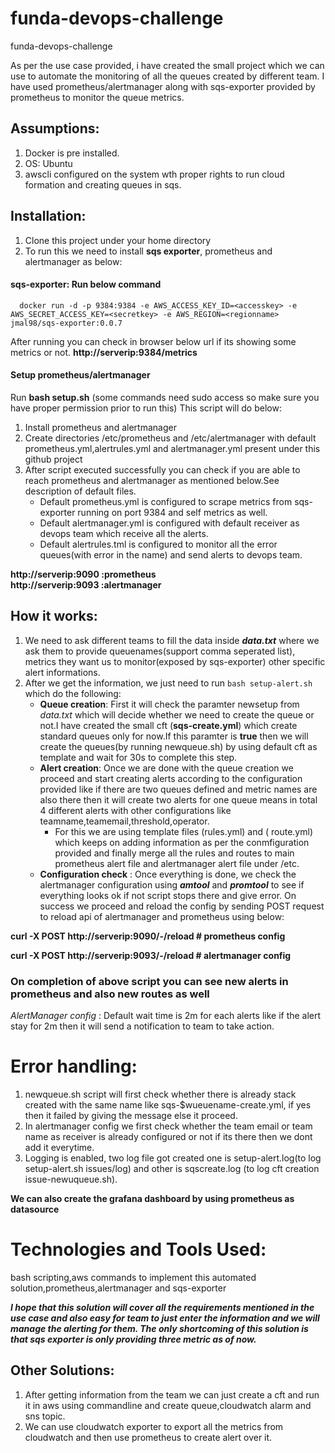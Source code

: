 # funda-devops-challenge
funda-devops-challenge

As per the use case provided, i have created the small project which we can use to automate the monitoring of all the queues created by different team.
I have used prometheus/alertmanager along with sqs-exporter provided by prometheus to monitor the queue metrics.

## Assumptions:
1. Docker is pre installed.
2. OS: Ubuntu
3. awscli configured on the system wth proper rights to run cloud formation and creating queues in sqs.


## Installation:
1. Clone this project under your home directory
2. To run this we need to install **sqs exporter**, prometheus and alertmanager as below:
#### sqs-exporter: Run below command
  ```
	docker run -d -p 9384:9384 -e AWS_ACCESS_KEY_ID=<accesskey> -e AWS_SECRET_ACCESS_KEY=<secretkey> -e AWS_REGION=<regionname>  jmal98/sqs-exporter:0.0.7 
 ```
 
After running you can check in browser below url if its showing some metrics or not.
  **http://serverip:9384/metrics**
	
 #### Setup prometheus/alertmanager
 
Run **bash setup.sh** (some commands need sudo access so make sure you have proper permission prior to run this)
This script will do below:
1. Install prometheus and alertmanager
2. Create directories /etc/prometheus and /etc/alertmanager with default prometheus.yml,alertrules.yml and alertmanager.yml present under this github project
3. After script executed successfully you can check if you are able to reach prometheus and alertmanager as mentioned below.See description of default files.
   - Default prometheus.yml is configured to scrape metrics from sqs-exporter running on port 9384 and self metrics as well.
   - Default alertmanager.yml is configured with default receiver as devops team which receive all the alerts.
   - Default alertrules.tml is configured to monitor all the error queues(with error in the name) and send alerts to devops team.

**http://serverip:9090 :prometheus**  
**http://serverip:9093 :alertmanager**

## How it works:

1. We need to ask different teams to fill the data inside **_data.txt_** where we ask them to provide queuenames(support comma seperated list), metrics they want us to monitor(exposed by sqs-exporter) other specific alert informations.
2. After we get the information, we just need to run ```bash setup-alert.sh``` which do the following:
   - **Queue creation**: First it will check the paramter newsetup from *data.txt* which will decide whether we need to create the queue or not.I have created the small cft (**sqs-create.yml**) which create standard queues only for now.If this paramter is **true** then we will create the queues(by running newqueue.sh) by using default cft as template and wait for 30s to complete this step.
   - **Alert creation**: Once we are done with the queue creation we proceed and start creating alerts according to the configuration provided like if there are two queues defined and metric names are also there then it will create two alerts for one queue means in total 4 different alerts with other configurations like teamname,teamemail,threshold,operator.
       - For this we are using template files (rules.yml) and ( route.yml) which keeps on adding information as per the conmfiguration provided and finally merge all the rules and routes to main prometheus alert file and alertmanager alert file under /etc.
   - **Configuration check** : Once everything is done, we check the alertmanager configuration using **_amtool_** and **_promtool_** to see if everything looks ok if not script stops there and give error. On success we proceed and reload the config by sending POST request to reload api of alertmanager and prometheus using below:
   
**curl -X POST http://serverip:9090/-/reload  # prometheus config**

**curl -X POST http://serverip:9093/-/reload  # alertmanager config**

### On completion of above script you can see new alerts in prometheus and also new routes as well


_AlertManager config_ : Default wait time is 2m for each  alerts like if the alert stay for 2m then it will send a notification to team to take action.

# Error handling: 

1. newqueue.sh script will first check whether there is already stack created with the same name like sqs-$wueuename-create.yml, if yes    then it failed by giving the message else it proceed.
2. In alertmanager config we first check whether the team email or team name as receiver is already configured or not if its there then    we dont add it everytime.
3. Logging is enabled, two log file got created one is setup-alert.log(to log setup-alert.sh issues/log) and other is sqscreate.log (to log cft creation issue-newuqueue.sh).

**We can also create the grafana dashboard by using prometheus as datasource**


# Technologies and Tools Used:
bash scripting,aws commands to implement this automated solution,prometheus,alertmanager and sqs-exporter



**_I hope that this solution will cover all the requirements mentioned in the use case and also easy for team to just enter the information and we will manage the alerting for them.
The only **shortcoming** of this solution is that sqs exporter is only providing three metric as of now._**

## Other Solutions:
1. After  getting information from the team we can just create a cft and run it in aws using commandline and create queue,cloudwatch alarm and sns topic.
2. We can use cloudwatch exporter to export all the metrics from cloudwatch and then use prometheus to create alert over it.
